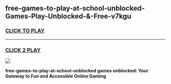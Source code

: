 
## free-games-to-play-at-school-unblocked-Games-Play-Unblocked-&-Free-v7kgu
<h3>
<a href="https://premium76.site?title=free-games-to-play-at-school-unblocked&ref=24A">CLICK TO PLAY</a></h3>
<hr>

<h3>
<a href="https://premium76.site?title=free-games-to-play-at-school-unblocked&ref=24A">CLICK 2 PLAY</a>
  
</h3>

<a href="https://premium76.site?title=free-games-to-play-at-school-unblocked&ref=24A"><img src="https://clearcache.store/games.png"></a>


**free-games-to-play-at-school-unblocked games unblocked: Your Gateway to Fun and Accessible Online Gaming**
